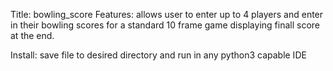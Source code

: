 Title: bowling_score
Features:
allows user to enter up to 4 players and enter in their bowling scores for a standard 10 frame game displaying finall score at the end.

Install:
save file to desired directory and run in any python3 capable IDE